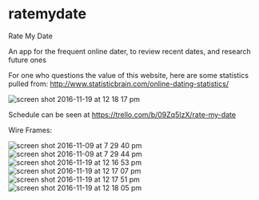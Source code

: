 # ratemydate


Rate My Date

An app for the frequent online dater, to review recent dates, and research future ones

For one who questions the value of this website, here are some statistics pulled from:  http://www.statisticbrain.com/online-dating-statistics/

![screen shot 2016-11-19 at 12 18 17 pm](https://cloud.githubusercontent.com/assets/17773824/20457146/be8a0d8e-ae52-11e6-8dbd-8da506156ef6.png)




Schedule can be seen at https://trello.com/b/09Zq5IzX/rate-my-date

Wire Frames:

![screen shot 2016-11-09 at 7 29 40 pm](https://cloud.githubusercontent.com/assets/17773824/20457141/be7c019e-ae52-11e6-81b0-34c221e8cef0.png)
![screen shot 2016-11-09 at 7 29 44 pm](https://cloud.githubusercontent.com/assets/17773824/20457143/be7cdef2-ae52-11e6-92d2-a054af867c72.png)
![screen shot 2016-11-19 at 12 16 53 pm](https://cloud.githubusercontent.com/assets/17773824/20457142/be7ca2de-ae52-11e6-9e72-ee5bfc72a593.png)
![screen shot 2016-11-19 at 12 17 07 pm](https://cloud.githubusercontent.com/assets/17773824/20457145/be7dff58-ae52-11e6-8f52-fc91498898ad.png)
![screen shot 2016-11-19 at 12 17 51 pm](https://cloud.githubusercontent.com/assets/17773824/20457144/be7cf1c6-ae52-11e6-8682-80f9997b76f6.png)
![screen shot 2016-11-19 at 12 18 05 pm](https://cloud.githubusercontent.com/assets/17773824/20457147/be8a2134-ae52-11e6-98b3-f70b7da836ad.png)
